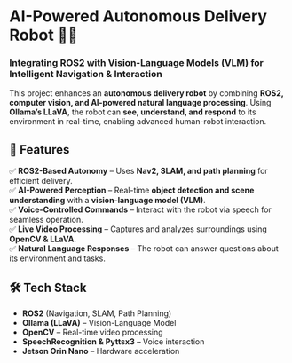 # **AI-Powered Autonomous Delivery Robot** 🚀🤖

### **Integrating ROS2 with Vision-Language Models (VLM) for Intelligent Navigation & Interaction**

This project enhances an **autonomous delivery robot** by combining **ROS2, computer vision, and AI-powered natural language processing**. Using **Ollama’s LLaVA**, the robot can **see, understand, and respond** to its environment in real-time, enabling advanced human-robot interaction.

## **🚀 Features**
✅ **ROS2-Based Autonomy** – Uses **Nav2, SLAM, and path planning** for efficient delivery.  
✅ **AI-Powered Perception** – Real-time **object detection and scene understanding** with a **vision-language model (VLM)**.  
✅ **Voice-Controlled Commands** – Interact with the robot via speech for seamless operation.  
✅ **Live Video Processing** – Captures and analyzes surroundings using **OpenCV & LLaVA**.  
✅ **Natural Language Responses** – The robot can answer questions about its environment and tasks.  

## **🛠 Tech Stack**
- **ROS2** (Navigation, SLAM, Path Planning)
- **Ollama (LLaVA)** – Vision-Language Model
- **OpenCV** – Real-time video processing
- **SpeechRecognition & Pyttsx3** – Voice interaction
- **Jetson Orin Nano** – Hardware acceleration
